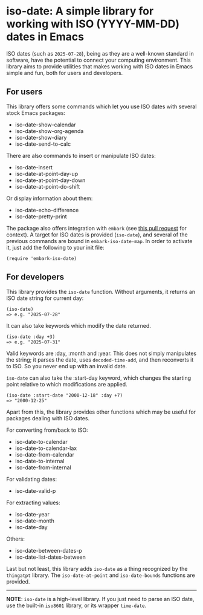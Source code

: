 # iso-date: A simple library for working with ISO (YYYY-MM-DD) dates in Emacs

ISO dates (such as `2025-07-28`), being as they are a well-known standard in software, have the potential to connect your computing environment. This library aims to provide utilities that makes working with ISO dates in Emacs simple and fun, both for users and developers.

## For users

This library offers some commands which let you use ISO dates with several stock Emacs packages:

- iso-date-show-calendar
- iso-date-show-org-agenda
- iso-date-show-diary
- iso-date-send-to-calc

There are also commands to insert or manipulate ISO dates:

- iso-date-insert
- iso-date-at-point-day-up
- iso-date-at-point-day-down
- iso-date-at-point-do-shift

Or display information about them:

- iso-date-echo-difference
- iso-date-pretty-print

The package also offers integration with `embark` (see [this pull request](https://github.com/oantolin/embark/pull/769) for context). A target for ISO dates is provided (`iso-date`), and several of the previous commands are bound in `embark-iso-date-map`. In order to activate it, just add the following to your init file:

```elisp
(require 'embark-iso-date)
```

## For developers

This library provides the `iso-date` function. Without arguments, it returns an ISO date string for current day:

```elisp
(iso-date)
=> e.g. "2025-07-28"
```

It can also take keywords which modify the date returned.

```elisp
(iso-date :day +3)
=> e.g. "2025-07-31"
```

Valid keywords are :day, :month and :year. This does not simply manipulates the string; it parses the date, uses `decoded-time-add`, and then reconverts it to ISO. So you never end up with an invalid date.

`iso-date` can also take the :start-day keyword, which changes the starting point relative to which modifications are applied.

```elisp
(iso-date :start-date "2000-12-18" :day +7)
=> "2000-12-25"
```

Apart from this, the library provides other functions which may be useful for packages dealing with ISO dates.

For converting from/back to ISO:

- iso-date-to-calendar
- iso-date-to-calendar-lax
- iso-date-from-calendar
- iso-date-to-internal
- iso-date-from-internal

For validating dates:

- iso-date-valid-p

For extracting values:

- iso-date-year
- iso-date-month
- iso-date-day

Others:

- iso-date-between-dates-p
- iso-date-list-dates-between

Last but not least, this library adds `iso-date` as a thing recognized by the `thingatpt` library. The `iso-date-at-point` and `iso-date-bounds` functions are provided.

------

**NOTE**: `iso-date` is a high-level library. If you just need to parse an ISO date, use the built-in `iso8601` library, or its wrapper `time-date`.
